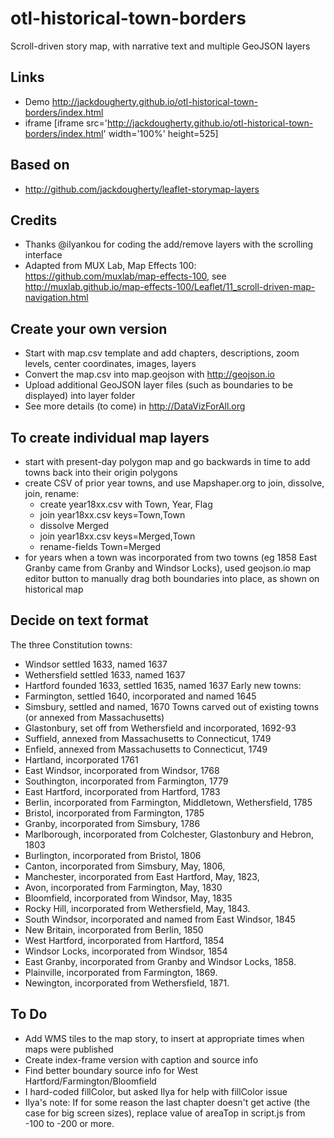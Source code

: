 # otl-historical-town-borders
Scroll-driven story map, with narrative text and multiple GeoJSON layers

## Links
- Demo http://jackdougherty.github.io/otl-historical-town-borders/index.html
- iframe [iframe src='http://jackdougherty.github.io/otl-historical-town-borders/index.html' width='100%' height=525]

## Based on
- http://github.com/jackdougherty/leaflet-storymap-layers

## Credits
- Thanks @ilyankou for coding the add/remove layers with the scrolling interface  
- Adapted from MUX Lab, Map Effects 100: https://github.com/muxlab/map-effects-100, see http://muxlab.github.io/map-effects-100/Leaflet/11_scroll-driven-map-navigation.html

## Create your own version
- Start with map.csv template and add chapters, descriptions, zoom levels, center coordinates, images, layers
- Convert the map.csv into map.geojson with http://geojson.io
- Upload additional GeoJSON layer files (such as boundaries to be displayed) into layer folder
- See more details (to come) in http://DataVizForAll.org

## To create individual map layers
- start with present-day polygon map and go backwards in time to add towns back into their origin polygons
- create CSV of prior year towns, and use Mapshaper.org to join, dissolve, join, rename:
  - create year18xx.csv with Town, Year, Flag
  - join year18xx.csv keys=Town,Town
  - dissolve Merged
  - join year18xx.csv keys=Merged,Town
  - rename-fields Town=Merged
- for years when a town was incorporated from two towns (eg 1858 East Granby came from Granby and Windsor Locks), used geojson.io map editor button to manually drag both boundaries into place, as shown on historical map

## Decide on text format

The three Constitution towns:
- Windsor settled 1633, named 1637
- Wethersfield settled 1633, named 1637
- Hartford founded 1633, settled 1635, named 1637
Early new towns:
- Farmington, settled 1640, incorporated and named 1645
- Simsbury, settled and named, 1670
Towns carved out of existing towns (or annexed from Massachusetts)
- Glastonbury, set off from Wethersfield and incorporated, 1692-93
- Suffield, annexed from Massachusetts to Connecticut, 1749
- Enfield, annexed from Massachusetts to Connecticut, 1749
- Hartland, incorporated 1761
- East Windsor, incorporated from Windsor, 1768
- Southington, incorporated from Farmington, 1779
- East Hartford, incorporated from Hartford, 1783
- Berlin, incorporated from Farmington, Middletown, Wethersfield, 1785
- Bristol, incorporated from Farmington, 1785
- Granby, incorporated from Simsbury, 1786
- Marlborough, incorporated from Colchester, Glastonbury and Hebron, 1803
- Burlington, incorporated from Bristol, 1806
- Canton, incorporated from Simsbury, May, 1806,
- Manchester, incorporated from East Hartford, May, 1823,
- Avon, incorporated from Farmington, May, 1830
- Bloomfield, incorporated from Windsor, May, 1835
- Rocky Hill, incorporated from Wethersfield, May, 1843.
- South Windsor, incorporated and named from East Windsor, 1845
- New Britain, incorporated from Berlin, 1850
- West Hartford, incorporated from Hartford, 1854
- Windsor Locks, incorporated from Windsor, 1854
- East Granby, incorporated from Granby and Windsor Locks, 1858.
- Plainville, incorporated from Farmington, 1869.
- Newington, incorporated from Wethersfield, 1871.




## To Do
- Add WMS tiles to the map story, to insert at appropriate times when maps were published
- Create index-frame version with caption and source info
- Find better boundary source info for West Hartford/Farmington/Bloomfield
- I hard-coded fillColor, but asked Ilya for help with fillColor issue
- Ilya's note: If for some reason the last chapter doesn't get active (the case for big screen sizes), replace value of areaTop in script.js from -100 to -200 or more.
